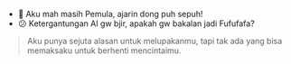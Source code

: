 - 🙂 Aku mah masih Pemula, ajarin dong puh sepuh!
- 😕 Ketergantungan AI gw bjir, apakah gw bakalan jadi Fufufafa?
<blockquote>
  Aku punya sejuta alasan untuk melupakanmu, tapi tak ada yang bisa memaksaku untuk berhenti mencintaimu.
</blockquote>
